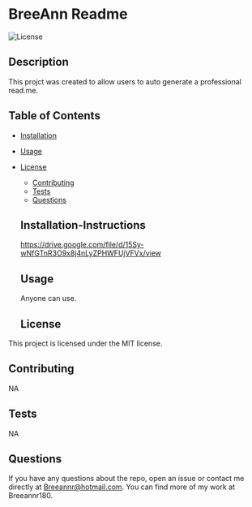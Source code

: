 # BreeAnn Readme

  ![License](https://img.shields.io/badge/license-MIT-blue.svg)
  
  ## Description
  
  This projct was created to allow users to auto generate a professional read.me.
  
  ## Table of Contents
  
  * [Installation](#installation)
  * [Usage](#usage)
* [License](#license)

  * [Contributing](#contributing)
  * [Tests](#tests)
  * [Questions](#questions)
  
  ## Installation-Instructions
  
  https://drive.google.com/file/d/15Sy-wNfGTnR3O9x8j4nLyZPHWFUjVFVx/view
  
  ## Usage
  
  Anyone can use.
  
  ## License

This project is licensed under the MIT license.
  
  ## Contributing
  
  NA
  
  ## Tests
  
  NA
  
  ## Questions
  
  If you have any questions about the repo, open an issue or contact me directly at Breeannr@hotmail.com. You can find more of my work at Breeannr180.
  
